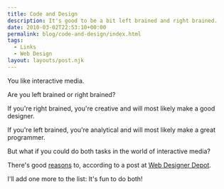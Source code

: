 ```yaml
---
title: Code and Design
description: It's good to be a bit left brained and right brained.
date: 2010-03-02T22:53:10+00:00
permalink: blog/code-and-design/index.html
tags:
  - Links
  - Web Design
layout: layouts/post.njk
---
```


You like interactive media.

Are you left brained or right brained?

If you're right brained, you're creative and will most likely make a good designer.

If you're left brained, you're analytical and will most likely make a great programmer.

But what if you could do both tasks in the world of interactive media?

There's good [reasons](http://www.webdesignerdepot.com/2009/01/6-reasons-why-designers-should-code/) to, according to a post at [Web Designer Depot](http://www.webdesignerdepot.com/).

I'll add one more to the list: It's fun to do both!